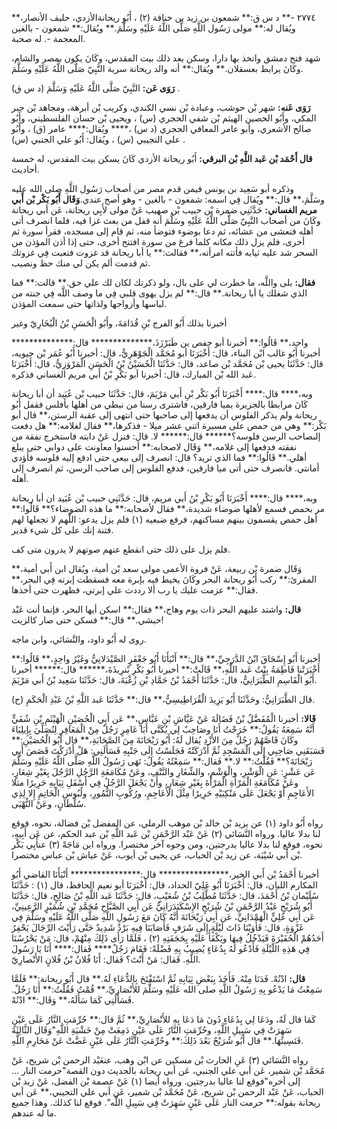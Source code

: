 ٢٧٧٤ -** د س ق:** شمعون بن زيد بن خنافة (٢) ، أَبُو ريحانةالأزدي، حليف الأنصار،** ويُقال له:** مولى رَسُول اللَّهِ صَلَّى اللَّهُ عَلَيْهِ وسَلَّمَ.** ويُقال:** شمغون - بالغين المعجمة -. له صحبة.

شهد فتح دمشق واتخذ بها دارا، وسكن بعد ذلك بيت المقدس، وكَانَ يكون بمصر والشام، وكَانَ يرابط بعسقلان.** ويُقال:** أنه والد ريحانة سرية النَّبِيّ صَلَّى اللَّهُ عَلَيْهِ وسَلَّمَ.

**رَوَى عَن:** النَّبِيّ صَلَّى اللَّهُ عَلَيْهِ وَسَلَّمَ (د س ق) .

**رَوَى عَنه:** شهر بْن حوشب، وعبادة بْن نسي الكندي، وكريب بْن أبرهة، ومجاهد بْن جبر المكي، وأَبُو الحصين الهيثم بْن شفي الحجري (س) ، ويحيى بْن حسان الفلسطيني، وأَبُو صالح الأشعري، وأبو عامر المعافي الحجري (د س) ،**** ويُقال:**** عامر (ق) ، وأَبُو علي التجيبي (س) ، ويُقال: أَبُو علي الجنبي (س) .

**قال أَحْمَد بْن عَبد اللَّهِ بْن البرقي:** أَبُو ريحانة الأزدي كَانَ يسكن بيت المقدس، له خمسة أحاديث.

وذكره أبو سَعِيد بن يونس فيمن قدم مصر من أصحاب رَسُول اللَّهِ صلى الله عليه وسَلَّمَ،** قال:** ويُقال فِي اسمه: شمغون - بالغين - وهو أصح عندي.**وَقَال أَبُو بَكْر بْن أَبي مريم الغساني:** حَدَّثَنِي ضمرة بْن حبيب بْن صهيب عَنْ مولى لأَبِي ريحانة، عَن أبي ريحانة وكَانَ من أصحاب النَّبِيّ صَلَّى اللَّهُ عَلَيْهِ وسَلَّمَ أنه قفل من بعث غزا فيه، فلما انصرف أتى أهله فتعشى من عشائه، ثم دعا بوضوء فتوضأ منه، ثم قام إلى مسجده، فقرأ سورة ثم أخرى، فلم يزل ذلك مكانه كلما فرغ من سورة افتتح أخرى، حتى إذا أذن المؤذن من السحر شد عليه ثيابه فأتته امرأته،** فقالت:** يا أبا ريحانة قد غزوت فتعبت فِي غزوتك ثم قدمت ألم يكن لي منك حظ ونصيب.

**فقال:** بلى واللَّه، ما خطرت لي على بال، ولو ذكرتك لكان لك علي حق.** قالت:** فما الذي شغلك يا أبا ريحانة.** قال:** لم يزل يهوى قلبي فِي ما وصف اللَّه فِي جنته من لباسها وأزواجها ولذاتها حتى سمعت المؤذن.

أخبرنا بذلك أَبُو الفرج بْنِ قُدَامَةَ، وأَبُو الْحَسَنِ بْنُ الْبُخَارِيّ وغير

واحد،** قَالُوا:** أخبرنا أبو حفص بن طَبَرْزَذَ،************** قال:************** أخبرنا أَبُو غالب ابْن البناء، قال: أَخْبَرَنَا أبو مُحَمَّد الْجَوْهَرِيُّ، قال: أخبرنا أَبُو عُمَر بْن حيويه، قال: حَدَّثَنَا يحيى بْن مُحَمَّد بْن صاعد، قال: حَدَّثَنَا الْحُسَيْنُ بْنُ الْحَسَنِ الْمَرْوَزِيُّ، قال: أَخْبَرَنَا عَبد الله بْن المبارك، قال: أخبرنا أبو بَكْرِ بْنُ أَبي مريم الغساني فذكره.

وبه،**** قال:**** أَخْبَرَنَا أَبُو بَكْر بْنِ أَبي مَرْيَمَ، قال: حَدَّثَنَا حبيب بْن عُبَيد أن أبا ريحانة كَانَ مرابطا بالجزيرة بميا فارقين، فاشترى رسنا من نبطي من أهلها بأفلس فقفل أَبُو ريحانة ولم يذكر الفلوس أن يدفعها إلى صاحبها حتى انتهى إلى عقبة الرستن،** قال أبو بَكْر:** وهي من حمص على مسيرة اثني عشر ميلا - فذكرها،** فقال لغلامه:** هل دفعت إلىصاحب الرسن فلوسه؟****** قال:****** لا. قال: فنزل عَنْ دابته فاستخرج نفقة من نفقته فدفعها إلى غلامه،** وَقَال لاصحابه:** أحسنوا معاونت على دوابي حتى يبلغ أهلي.** قَالُوا:** فما الذي تريد؟ قال: انصرف إلى بيعي حتى ادفع إليه فلوسه فأؤدي أمانتي. فانصرف حتى أتى ميا فارقين، فدفع الفلوس إلى صاحب الرسن، ثم انصرف إلى أهله.

وبه،**** قال:**** أَخْبَرَنَا أَبُو بَكْرِ بْنُ أَبي مريم، قال: حَدَّثَنِي حبيب بْن عُبَيد ان أبا ريحانة مر بحمص فسمع لأهلها ضوضاء شديدة،** فقال لأصحابه:** ما هذه الضوضاء؟** قَالُوا:** أهل حمص يقسمون بينهم مساكنهم، فرفع ضبعيه (١) فلم يزل يدعو: اللَّهم لا تجعلها لهم فتنة إنك على كل شيء قدير.

فلم يزل على ذلك حتى انقطع عنهم صوتهم لا يدرون متى كف.

وَقَال ضمرة بْن ربيعة، عَنْ فروة الأعمى مولى سعد بْن أمية، ويُقال ابن أَبي أمية،** المقرئ:** ركب أَبُو ريحانة البحر وكَانَ يخيط فيه بإبرة معه فسقطت إبرته فِي البحر،** فقال:** عزمت عليك يا رب ألا رددت علي إبرتي، فظهرت حتى أخذها.

**قال:** واشتد عليهم البحر ذات يوم وهاج،** فقال:** اسكن أيها البحر، فإنما أنت عَبْد حبشي.** قال:** فسكن حتى صار كالزيت!

روى له أَبُو داود، والنَّسَائي، وابن ماجه.

أخبرنا أَبُو إِسْحَاقَ ابْنُ الدَّرَجِيِّ،** قال:** أَنْبَأَنَا أَبُو جَعْفَرٍ الصَّيْدَلانِيُّ وغَيْرُ واحِدٍ،** قَالُوا:** أَخْبَرَتْنا فَاطِمَةُ بِنْتُ عَبد اللَّهِ،** قَالَتْ:** أخبرنا أَبُو بَكْرِ بْنرِيذَةَ،****** قال:****** أخبرنا أَبُو الْقَاسِمِ الطَّبَرَانِيُّ، قال: حَدَّثَنَا أَحْمَدُ بْنُ حَمَّادِ بْنِ زُغْبَةَ، قال: حَدَّثَنَا سَعِيد بْنُ أَبي مَرْيَمَ.

(ح) قال الطَّبَرَانِيُّ: وحَدَّثَنَا أَبُو يَزِيدَ الْقُرَاطِيسِيُّ،** قال:** حَدَّثَنَا عَبد اللَّهِ بْنُ عَبْدِ الْحَكَمِ.

**قَالا:** أخبرنا الْمُفَضَّلُ بْنُ فَضَالَةَ عَنْ عَيَّاشِ بْنِ عَبَّاسٍ،** عَن أَبِي الْحُصَيْنِ الْهَيْثَمِ بْنِ شُفَيٍّ أَنَّهُ سَمِعَهُ يَقُولُ:** خَرَجْتُ أَنَا وصَاحِبٌ لِي يُكَنَّى أَبَا عَامِرٍ رَجُلٌ مِنْ الْمَعَافِرِ لِنُصَلِّيَ بِإِيلِيَاءَ وكَانَ قَاصَّهُمْ رَجُلٌ مِنَ الأَزْدِ يُقال لَهُ: أَبُو رَيْحَانَةَ مِنَ الصَّحَابَةِ،** قال أَبُو الْحُصَيْنِ:** فَسَبَقَنِي صَاحِبِي إِلَى الْمَسْجِدِ ثُمَّ أَدْرَكَتْهُ فَجَلَسْتُ إِلَى جَنْبِهِ فَسَأَلَنِي: هَلْ أَدْرَكْتَ قَصَصَ أَبِي رَيْحَانَةَ؟** فَقُلْتُ:** لا.** فَقال:** سَمِعْتُهُ يَقُولُ: نَهَى رَسُولُ اللَّهِ صَلَّى اللَّهُ عَلَيْهِ وسَلَّمَ عَن عَشْرٍ: عَنِ الْوَشْرِ، والْوَشْمِ، والشِّغَارِ والنَّتْفِ، وعَنْ مُكَامَعَةِ الرَّجُلِ الرَّجُلَ بِغَيْرِ شِعَارٍ، وعَنْ مُكَامَعَةِ الْمَرْأَةِ الْمَرْأَةَ بِغَيْرِ شِعَارٍ، وأَنْ يَجْعَلَ الرَّجُلُ فِي أَسْفَلِ ثِيَابِهِ حَرِيرًا مثلا الأَعَاجِمِ أَوْ يَجْعَلَ عَلَى مَنْكِبَيْهِ حَرِيرًا مِثْلَ الأَعَاجِمِ، ورُكُوبِ النُّمُورِ، ولُبُوسِ الْخَاتِمِ إِلا لِذِي سُلْطَانٍ، وعَنْ النُّهْبَى.

رواه أَبُو داود (١) عن يزيد بْن خالد بْن موهب الرملي، عن المفضل بْن فضالة، نحوه، فوقع لنا بدلا عاليا. ورواه النَّسَائي (٢) عَنْ عَبْد الرَّحْمَنِ بْن عَبد اللَّهِ بْن عبد الحكم، عن عَن أَبِيهِ، نحوه، فوقع لنا بدلا عاليا بدرجتين، ومن وجوه آخر مختصرا. ورواه ابن مَاجَهْ (٣) عنأَبِي بَكْر بْن أَبي شَيْبَة، عن زيد بْن الحباب، عن يحيى بْن أيوب، عَنْ عياش بْن عباس مختصرا.

أخبرنا أَحْمَدُ بْن أَبي الخير،**************** قال:**************** أَنْبَأَنَا القاضي أَبُو المكارم اللبان، قال: أَخْبَرَنَا أَبُو عَلِيّ الحداد، قال: أَخْبَرَنَا أبو نعيم الحافظ، قال (١) : حَدَّثَنَا سُلَيْمان بْنُ أَحْمَدَ، قال: حَدَّثَنَا مُطَّلِبُ بْنُ شُعَيْبٍ، قال: حَدَّثَنَا عَبد اللَّهِ بْنُ صَالِحٍ، قال: حَدَّثَنَا أَبُو شُرَيْحٍ عَبْدُ الرَّحْمَنِ بْنُ شُرَيْحٍ الإِسْكَنَدَرَانِيُّ عَن أَبِي الصَّبَّاحِ مُحَمَّدِ بْنِ شُمَيْرٍ الرَّعِينِيِّ، عَن أَبِي عَلِيٍّ الْهَمْدَانِيِّ، عَن أَبِي رَيْحَانَةَ أَنَّهُ كَانَ مَعَ رَسُولِ اللَّهِ صَلَّى اللَّهُ عَلَيْهِ وسَلَّمَ فِي غَزْوَةٍ، قال: فَأَوَيْنَا ذَاتَ لَيْلَةٍ إِلَى شَرَفٍ فَأَصَابَنَا فِيهِ بَرْدٌ شَدِيدٌ حَتَّى رَأَيْتَ الرِّجَالَ يَحْفِرُ أَحَدُهُمْ الْحُفَيْرَةَ فَيَدْخُلُ فِيهَا ويَكْفَأُ عَلَيْهِ بِحَجَفَتِهِ (٢) ، فَلَمَّا رَأَى ذَلِكَ مِنْهُمْ، قال: مَنْ يَحْرُسُنَا فِي هَذِهِ اللَّيْلَةِ فَأَدْعُو لَهُ بِدُعَاءٍ يُصِيبُ بِهِ فَضْلَةً: فَقَامَ رَجُلٌ**** فَقال:**** أَنَا يَا رَسُولَ اللَّهِ. فَقال: مَنْ أَنْتَ؟ فَقال: أَنَا فُلانُ بْنُ فُلانٍ الأَنْصارِيّ.

**قال:** ادْنُهْ. فَدَنَا مِنْهُ. فَأَخَذَ بِبَعْضِ ثِيَابِهِ ثُمَّ اسْتَفْتَحَ بِالدُّعَاءِ لَهُ.** قال أَبُو ريحانة:** فَلَمَّا سَمِعْتُ مَا يَدْعُو بِهِ رَسُولُ اللَّهِ صلى الله عَلَيْهِ وسَلَّمَ للأَنْصَارِيِّ،** قُمْتُ فَقُلْتُ:** أَنَا رَجُلٌ. فَسَأَلَنِي كَمَا سَأَلَهُ،** وَقَال:** ادْنُهْ.

كَمَا قال لَهُ، ودَعَا لِي بِدُعَاءٍ دُونَ مَا دَعَا بِهِ للأَنْصَارِيِّ،** ثُمَّ قال:** حُرِّمَتِ النَّارُ عَلَى عَيْنٍ سَهِرَتْ فِي سَبِيلِ اللَّهِ، وحُرِّمَتِ النَّارُ عَلَى عَيْنٍ دَمِعَتْ مِنْ خَشْيَةِ اللَّهِ"وَقَال الثَّالِثَةَ فَنَسِيتُهَا.** قال أَبُو شُرَيْحٌ بَعْدَ ذَلِكَ:** وحُرِّمَتِ النَّارُ عَلَى عَيْنٍ غَضَّتْ عَنْ مَحَارِمِ اللَّهِ.

رواه النَّسَائي (٣) عَنِ الحارث بْن مسكين عن ابْن وهب، عنعَبْد الرحمن بْن شريح، عَنْ مُحَمَّد بْن شمير، عَن أبي علي الجنبي، عَن أبي ريحانة بالحديث دون القصة"حرمت النار ... إلى أخره"فوقع لنا عاليا بدرجتين. ورواه أيضا (١) عَنْ عصمة بْن الفضل، عَنْ زيد بْن الحباب، عَنْ عَبْد الرحمن بْن شريح، عَنْ مُحَمَّد بْن شمير، عَن أبي علي التجيبي،** عَن أبي ريحانة بقوله:** حرمت النار عَلَى عَيْنٍ سَهِرَتْ فِي سَبِيلِ اللَّه". فوقع لنا كذلك. وهذا جميع ما له عندهم.